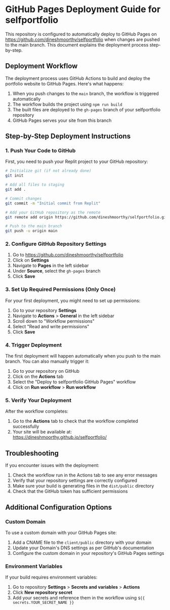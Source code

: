 # GitHub Pages Deployment Guide for selfportfolio

This repository is configured to automatically deploy to GitHub Pages on https://github.com/dineshmoorthy/selfportfolio when changes are pushed to the main branch. This document explains the deployment process step-by-step.

## Deployment Workflow

The deployment process uses GitHub Actions to build and deploy the portfolio website to GitHub Pages. Here's what happens:

1. When you push changes to the `main` branch, the workflow is triggered automatically
2. The workflow builds the project using `npm run build`
3. The built files are deployed to the `gh-pages` branch of your selfportfolio repository
4. GitHub Pages serves your site from this branch

## Step-by-Step Deployment Instructions

### 1. Push Your Code to GitHub

First, you need to push your Replit project to your GitHub repository:

```bash
# Initialize git (if not already done)
git init

# Add all files to staging
git add .

# Commit changes
git commit -m "Initial commit from Replit"

# Add your GitHub repository as the remote
git remote add origin https://github.com/dineshmoorthy/selfportfolio.git

# Push to the main branch
git push -u origin main
```

### 2. Configure GitHub Repository Settings

1. Go to https://github.com/dineshmoorthy/selfportfolio
2. Click on **Settings**
3. Navigate to **Pages** in the left sidebar
4. Under **Source**, select the `gh-pages` branch
5. Click **Save**

### 3. Set Up Required Permissions (Only Once)

For your first deployment, you might need to set up permissions:

1. Go to your repository **Settings**
2. Navigate to **Actions** > **General** in the left sidebar
3. Scroll down to "Workflow permissions"
4. Select "Read and write permissions"
5. Click **Save**

### 4. Trigger Deployment

The first deployment will happen automatically when you push to the main branch. You can also manually trigger it:

1. Go to your repository on GitHub
2. Click on the **Actions** tab
3. Select the "Deploy to selfportfolio GitHub Pages" workflow
4. Click on **Run workflow** > **Run workflow**

### 5. Verify Your Deployment

After the workflow completes:

1. Go to the **Actions** tab to check that the workflow completed successfully
2. Your site will be available at: https://dineshmoorthy.github.io/selfportfolio/

## Troubleshooting

If you encounter issues with the deployment:

1. Check the workflow run in the Actions tab to see any error messages
2. Verify that your repository settings are correctly configured
3. Make sure your build is generating files in the `dist/public` directory
4. Check that the GitHub token has sufficient permissions

## Additional Configuration Options

### Custom Domain

To use a custom domain with your GitHub Pages site:

1. Add a CNAME file to the `client/public` directory with your domain
2. Update your Domain's DNS settings as per GitHub's documentation
3. Configure the custom domain in your repository's GitHub Pages settings

### Environment Variables

If your build requires environment variables:

1. Go to repository **Settings** > **Secrets and variables** > **Actions**
2. Click **New repository secret**
3. Add your secrets and reference them in the workflow using `${{ secrets.YOUR_SECRET_NAME }}`